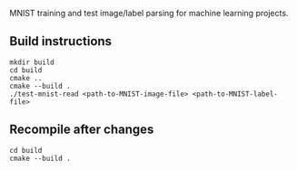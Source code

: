 MNIST training and test image/label parsing for machine learning projects.

## Build instructions
```
mkdir build
cd build
cmake ..
cmake --build .
./test-mnist-read <path-to-MNIST-image-file> <path-to-MNIST-label-file>
```

## Recompile after changes
```
cd build
cmake --build .
```
